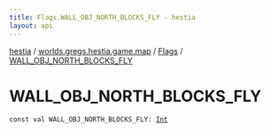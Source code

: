 ```yaml
---
title: Flags.WALL_OBJ_NORTH_BLOCKS_FLY - hestia
layout: api
---
```


<div class='api-docs-breadcrumbs'><a href="../../index.html">hestia</a> / <a href="../index.html">worlds.gregs.hestia.game.map</a> / <a href="index.html">Flags</a> / <a href="./-w-a-l-l_-o-b-j_-n-o-r-t-h_-b-l-o-c-k-s_-f-l-y.html">WALL_OBJ_NORTH_BLOCKS_FLY</a></div>

# WALL_OBJ_NORTH_BLOCKS_FLY

<div class="signature"><code><span class="keyword">const</span> <span class="keyword">val </span><span class="identifier">WALL_OBJ_NORTH_BLOCKS_FLY</span><span class="symbol">: </span><a href="https://kotlinlang.org/api/latest/jvm/stdlib/kotlin/-int/index.html"><span class="identifier">Int</span></a></code></div>
